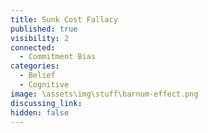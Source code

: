 ```yaml
---
title: Sunk Cost Fallacy
published: true
visibility: 2
connected:
  - Commitment Bias
categories:
  - Belief
  - Cognitive
image: \assets\img\stuff\barnum-effect.png
discussing_link: 
hidden: false
---
```


